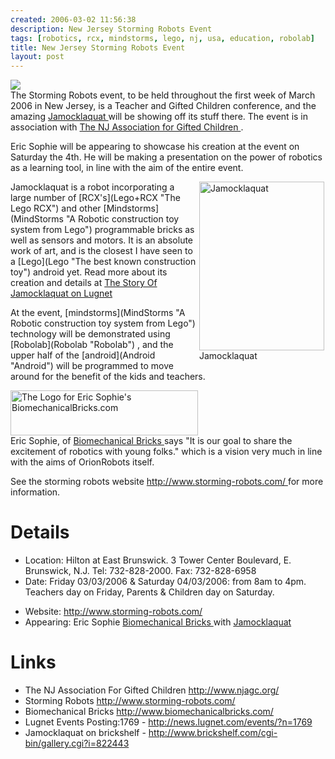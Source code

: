 ```yaml
---
created: 2006-03-02 11:56:38
description: New Jersey Storming Robots Event
tags: [robotics, rcx, mindstorms, lego, nj, usa, education, robolab]
title: New Jersey Storming Robots Event
layout: post
---
```

 <p>
  <a class="internal" href="http://www.storming-robots.com" >
   <img src="image365"/>
  </a>
  <br/>
  The Storming Robots event, to be held throughout the first week of March 2006 in New Jersey, is a Teacher and Gifted Children conference, and the amazing
  <a href="http://www.brickshelf.com/cgi-bin/gallery.cgi?i=822443" >
   Jamocklaquat
  </a>
  will be showing off its stuff there. The event is in association with
  <a href="http://www.njagc.org/" >
   The NJ Association for Gifted Children
  </a>
  .
 </p>
 <p>
  Eric Sophie will be appearing to showcase his creation at the event on Saturday the 4th. He will be making a presentation on the power of robotics as a learning tool, in line with the aim of the entire event.
 </p>
 <div style=" float: right;">
  <div style="float:right; margin-left:5px; width:202px;">
   <a class="internal" href="http://www.brickshelf.com/cgi-bin/gallery.cgi?i=822443" title="Jamocklaquat">
    <img alt="Jamocklaquat" class="regImage pluginImg" height="270" src="image366" title="Jamocklaquat" width="200"/>
   </a>
   <div class="mini" style="width:200px;">
    <div class="thumbcaption">
     Jamocklaquat
    </div>
   </div>
  </div>
 </div>
 <p>
  Jamocklaquat is a robot incorporating a large number of
  [RCX's](Lego+RCX "The Lego RCX")
  and other
  [Mindstorms](MindStorms "A Robotic construction toy system from Lego")
  programmable bricks as well as sensors and motors. It is an absolute work of art, and is the closest I have seen to a
  [Lego](Lego "The best known construction toy")
  android yet. Read more about its creation and details at
  <a href="http://www.lugnet.com/~1051/ESLC/Jama-Story" >
   The Story Of Jamocklaquat on Lugnet
  </a>
 </p>
 <p>
  At the event,
  [mindstorms](MindStorms "A Robotic construction toy system from Lego")
  technology will be demonstrated using
  [Robolab](Robolab "Robolab")
  , and the upper half of the
  [android](Android "Android")
  will be programmed to move around for the benefit of the kids and teachers.
 </p>
 <p>
  <a class="internal" href="http://www.biomechanicalbricks.com/" >
   <img alt="The Logo for Eric Sophie's BiomechanicalBricks.com" class="regImage pluginImg" height="72" src="image367" width="300"/>
  </a>
  <br/>
  Eric Sophie, of
  <a href="http://www.biomechanicalbricks.com/" >
   Biomechanical Bricks
  </a>
  says "It is our goal to share the excitement of robotics with young folks." which is a vision very much in line with the aims of OrionRobots itself.
 </p>
 <p>
  See the storming robots website
  <a href="http://www.storming-robots.com/" >
   http://www.storming-robots.com/
  </a>
  for more information.
 </p>
 <h1 id="Details">
  Details
 </h1>
 <ul>
  <li>
   Location: Hilton at East Brunswick.   3 Tower Center Boulevard, E. Brunswick, N.J. Tel: 732-828-2000.  Fax: 732-828-6958
  </li>
  <li>
   Date: Friday 03/03/2006 &amp; Saturday 04/03/2006: from 8am to 4pm.  Teachers day on Friday,  Parents &amp; Children day on Saturday.
  </li>
 </ul>
 <p>
 </p>
 <ul>
  <li>
   Website:
   <a href="http://www.storming-robots.com/" >
    http://www.storming-robots.com/
   </a>
  </li>
  <li>
   Appearing: Eric Sophie
   <a href="http://www.biomechanicalbricks.com/" >
    Biomechanical Bricks
   </a>
   with
   <a href="http://www.brickshelf.com/cgi-bin/gallery.cgi?i=822443" >
    Jamocklaquat
   </a>
  </li>
 </ul>
 <p>
 </p>
 <h1 id="Links">
  Links
 </h1>
 <ul>
  <li>
   The NJ Association For Gifted Children
   <a href="http://www.njagc.org/" >
    http://www.njagc.org/
   </a>
  </li>
  <li>
   Storming Robots
   <a href="http://www.storming-robots.com/" >
    http://www.storming-robots.com/
   </a>
  </li>
  <li>
   Biomechanical Bricks
   <a href="http://www.biomechanicalbricks.com/" >
    http://www.biomechanicalbricks.com/
   </a>
  </li>
  <li>
   Lugnet Events Posting:1769 -
   <a href="http://news.lugnet.com/events/?n=1769" >
    http://news.lugnet.com/events/?n=1769
   </a>
  </li>
  <li>
   Jamocklaquat on brickshelf -
   <a href="http://www.brickshelf.com/cgi-bin/gallery.cgi?i=822443" >
    http://www.brickshelf.com/cgi-bin/gallery.cgi?i=822443
   </a>
  </li>
 </ul>

